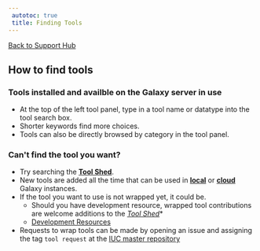 ```yaml
---
 autotoc: true
 title: Finding Tools
---
```

 
[Back to Support Hub](/src/support/index.md)

## How to find tools

### Tools installed and availble on the Galaxy server in use

 * At the top of the left tool panel, type in a tool name or datatype into the tool search box. 
 * Shorter keywords find more choices. 
 * Tools can also be directly browsed by category in the tool panel.
 
### Can't find the tool you want? 

 * Try searching  the **[Tool Shed](http://toolshed.g2.bx.psu.edu)**. 
 * New tools are added all the time that can be used in **[local](/admin/get-galaxy/index.md)** or **[cloud](/src/cloudman/index.md)** Galaxy instances.
 * If the tool you want to use is not wrapped yet, it could be. 
   * Should you have development resource, wrapped tool contributions are welcome additions to the *[Tool Shed](http://toolshed.g2.bx.psu.edu)**
   * [Development Resources](/src/develop/index.md)
 * Requests to wrap tools can be made by opening an issue and assigning the tag `tool request` at the [IUC master repository](https://github.com/galaxyproject/tools-iuc)
